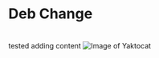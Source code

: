 # Deb Change <H1>
tested adding content
![Image of Yaktocat](https://octodex.github.com/images/yaktocat.png)
